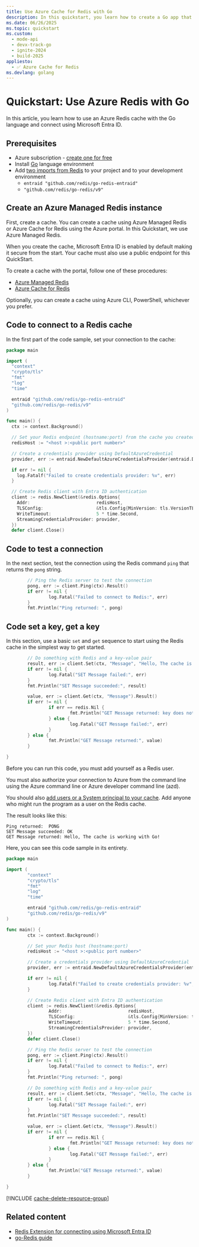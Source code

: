 ```yaml
---
title: Use Azure Cache for Redis with Go
description: In this quickstart, you learn how to create a Go app that uses Azure Cache for Redis.
ms.date: 06/26/2025
ms.topic: quickstart
ms.custom:
  - mode-api
  - devx-track-go
  - ignite-2024
  - build-2025
appliesto:
  - ✅ Azure Cache for Redis
ms.devlang: golang
---
```


# Quickstart: Use Azure Redis with Go

In this article, you learn how to use an Azure Redis cache with the Go language and connect using Microsoft Entra ID.

## Prerequisites

- Azure subscription - [create one for free](https://azure.microsoft.com/free/)
- Install [Go](https://go.dev/doc/install) language environment
- Add [two imports from Redis](https://redis.io/docs/latest/develop/clients/go/) to your project and to your development environment
  - `entraid "github.com/redis/go-redis-entraid"`
  - `"github.com/redis/go-redis/v9"`

## Create an Azure Managed Redis instance

First, create a cache. You can create a cache using Azure Managed Redis or Azure Cache for Redis using the Azure portal. In this Quickstart, we use Azure Managed Redis.

When you create the cache, Microsoft Entra ID is enabled by default making it secure from the start. Your cache must also use a public endpoint for this QuickStart.

To create a cache with the portal, follow one of these procedures:

- [Azure Managed Redis](quickstart-create-managed-redis.md)
- [Azure Cache for Redis](/azure/azure-cache-for-redis/quickstart-create-redis)

Optionally, you can create a cache using Azure CLI, PowerShell, whichever you prefer.

## Code to connect to a Redis cache

In the first part of the code sample, set your connection to the cache:

```go
package main

import (
  "context"
  "crypto/tls"
  "fmt"
  "log"
  "time"

  entraid "github.com/redis/go-redis-entraid"
  "github.com/redis/go-redis/v9"
)

func main() {
  ctx := context.Background()

  // Set your Redis endpoint (hostname:port) from the cache you created.
  redisHost := "<host >:<public port number>"

  // Create a credentials provider using DefaultAzureCredential
  provider, err := entraid.NewDefaultAzureCredentialsProvider(entraid.DefaultAzureCredentialsProviderOptions{})

  if err != nil {
    log.Fatalf("Failed to create credentials provider: %v", err)
  }

  // Create Redis client with Entra ID authentication
  client := redis.NewClient(&redis.Options{
    Addr:                         redisHost,
    TLSConfig:                    &tls.Config{MinVersion: tls.VersionTLS12},
    WriteTimeout:                 5 * time.Second,
    StreamingCredentialsProvider: provider,
  })
  defer client.Close()
```

## Code to test a connection

In the next section, test the connection using the Redis command `ping` that returns the `pong` string.

```go
        // Ping the Redis server to test the connection
        pong, err := client.Ping(ctx).Result()
        if err != nil {
                log.Fatal("Failed to connect to Redis:", err)
        }
        fmt.Println("Ping returned: ", pong)
```

## Code set a key, get a key

In this section, use a basic `set` and `get` sequence to start using the Redis cache in the simplest way to get started.

```go
        // Do something with Redis and a key-value pair
        result, err := client.Set(ctx, "Message", "Hello, The cache is working with Go!", 0).Result()
        if err != nil {
                log.Fatal("SET Message failed:", err)
        }
        fmt.Println("SET Message succeeded:", result)

        value, err := client.Get(ctx, "Message").Result()
        if err != nil {
                if err == redis.Nil {
                        fmt.Println("GET Message returned: key does not exist")
                } else {
                        log.Fatal("GET Message failed:", err)
                }
        } else {
                fmt.Println("GET Message returned:", value)
        }

}

```

Before you can run this code, you must add yourself as a Redis user.

You must also authorize your connection to Azure from the command line using the Azure command line or Azure developer command line (azd).

You should also [add users or a System principal to your cache](entra-for-authentication.md#add-users-or-system-principal-to-your-cache). Add anyone who might run the program as a user on the Redis cache.

The result looks like this:

```console
Ping returned:  PONG
SET Message succeeded: OK
GET Message returned: Hello, The cache is working with Go!
```

Here, you can see this code sample in its entirety.

```go
package main

import (
        "context"
        "crypto/tls"
        "fmt"
        "log"
        "time"

        entraid "github.com/redis/go-redis-entraid"
        "github.com/redis/go-redis/v9"
)

func main() {
        ctx := context.Background()

        // Set your Redis host (hostname:port)
        redisHost := "<host >:<public port number>"

        // Create a credentials provider using DefaultAzureCredential
        provider, err := entraid.NewDefaultAzureCredentialsProvider(entraid.DefaultAzureCredentialsProviderOptions{})

        if err != nil {
                log.Fatalf("Failed to create credentials provider: %v", err)
        }

        // Create Redis client with Entra ID authentication
        client := redis.NewClient(&redis.Options{
                Addr:                         redisHost,
                TLSConfig:                    &tls.Config{MinVersion: tls.VersionTLS12},
                WriteTimeout:                 5 * time.Second,
                StreamingCredentialsProvider: provider,
        })
        defer client.Close()

        // Ping the Redis server to test the connection
        pong, err := client.Ping(ctx).Result()
        if err != nil {
                log.Fatal("Failed to connect to Redis:", err)
        }
        fmt.Println("Ping returned: ", pong)

        // Do something with Redis and a key-value pair
        result, err := client.Set(ctx, "Message", "Hello, The cache is working with Go!", 0).Result()
        if err != nil {
                log.Fatal("SET Message failed:", err)
        }
        fmt.Println("SET Message succeeded:", result)

        value, err := client.Get(ctx, "Message").Result()
        if err != nil {
                if err == redis.Nil {
                        fmt.Println("GET Message returned: key does not exist")
                } else {
                        log.Fatal("GET Message failed:", err)
                }
        } else {
                fmt.Println("GET Message returned:", value)
        }

}
```

<!-- Clean up resources include -->

[!INCLUDE [cache-delete-resource-group](includes/cache-delete-resource-group.md)]

## Related content

- [Redis Extension for connecting using Microsoft Entra ID](https://github.com/redis/go-redis-entraid)
- [go-Redis guide](https://redis.io/docs/latest/develop/clients/go/)
